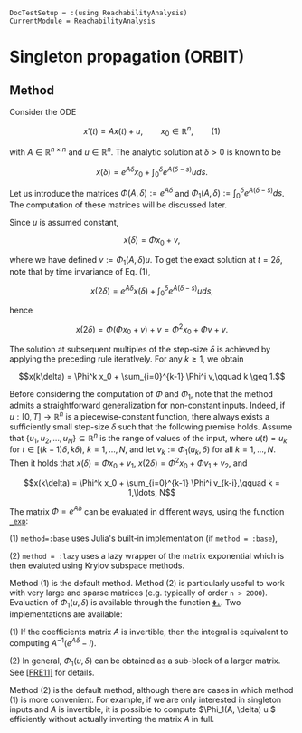 ```@meta
DocTestSetup = :(using ReachabilityAnalysis)
CurrentModule = ReachabilityAnalysis
```

# Singleton propagation (ORBIT)

## Method

Consider the ODE

```math
x'(t) = Ax(t) + u, \qquad x_0 \in \mathbb{R}^n,\qquad (1)
```
with $A \in \mathbb{R}^{n\times n}$ and $u \in \mathbb{R}^n$. The analytic solution at $\delta > 0$ is known to be

```math
x(\delta) = e^{A\delta}x_0 + \int_0^\delta e^{A(\delta - s)} uds.
```
Let us introduce the matrices $\Phi(A, \delta) := e^{A\delta}$ and $\Phi_1(A, \delta) := \int_0^{\delta} e^{A(\delta - s)} ds$. The computation of these matrices will be discussed later.

Since $u$ is assumed constant,
```math
x(\delta) = \Phi x_0 + v,
```
where we have defined $v := \Phi_1(A, \delta) u$. To get the exact solution at $t = 2\delta$, note that by time invariance of Eq. (1),

```math
x(2\delta) = e^{A\delta} x(\delta) + \int_0^\delta e^{A(\delta - s)}u ds,
```
hence
```math
x(2\delta) = \Phi (\Phi x_0 + v) + v = \Phi^2 x_0 + \Phi v + v.
```

The solution at subsequent multiples of the step-size $\delta$ is achieved by applying the preceding rule iteratlvely. For any $k \geq 1$, we obtain
```math
x(k\delta) = \Phi^k x_0 + \sum_{i=0}^{k-1} \Phi^i v,\qquad k \geq 1.
```

Before considering the computation of $\Phi$ and $\Phi_1$, note that the method admits a straightforward generalization for non-constant inputs. Indeed, if $u : [0, T]\to \mathbb{R}^n$ is a piecewise-constant function, there always exists a sufficiently small step-size $\delta$ such that the following premise holds. Assume that $\{u_1, u_2, \ldots, u_N\} \subseteq \mathbb{R}^n$ is the range of values of the input, where $u(t) = u_k$ for $t \in [(k-1)\delta, k\delta)$, $k = 1, \ldots, N$, and let $v_k := \Phi_1(u_k, \delta)$ for all $k = 1,\ldots, N$. Then it holds that $x(\delta) = \Phi x_0 + v_{1}$, $x(2\delta) = \Phi^2 x_0 + \Phi v_1+ v_{2}$, and

```math
x(k\delta) = \Phi^k x_0 + \sum_{i=0}^{k-1} \Phi^i v_{k-i},\qquad k = 1,\ldots, N
```

The matrix $\Phi = e^{A\delta}$ can be evaluated in different ways, using the function [`_exp`](@ref):

(1) `method=:base` uses Julia's built-in implementation (if `method = :base`),

(2) `method = :lazy` uses a lazy wrapper of the matrix exponential which is then evaluted using Krylov subspace methods.

Method (1) is the default method. Method (2) is particularly useful to work with very large and sparse matrices (e.g. typically of order `n > 2000`). Evaluation of $\Phi_1(u, \delta)$ is available through the function [`Φ₁`](@ref). Two implementations are available:

(1) If the coefficients matrix $A$ is invertible, then the integral is equivalent to computing $A^{-1}(e^{A\delta} - I)$.

(2) In general, $\Phi_1(u, \delta)$ can be obtained as a sub-block of a larger matrix. See [[FRE11]](@ref) for details.

Method (2) is the default method, although there are cases in which method (1) is more convenient.
For example, if we are only interested in singleton inputs and $A$ is invertible,
it is possible to compute $\Phi_1(A, \delta) u $ efficiently without actually inverting the matrix $A$ in full.
